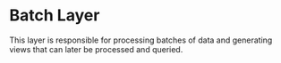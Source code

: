 # Batch Layer #
This layer is responsible for processing batches of data and generating views that can later be processed and queried.
